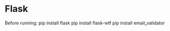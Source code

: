 # Flask
Before running:
    pip install flask
    pip install flask-wtf
    pip install email_validator
